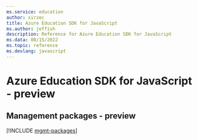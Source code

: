 ```yaml
---
ms.service: education
author: xirzec
title: Azure Education SDK for JavaScript
ms.author: jeffish
description: Reference for Azure Education SDK for JavaScript
ms.data: 08/15/2022
ms.topic: reference
ms.devlang: javascript
---
```

# Azure Education SDK for JavaScript - preview

## Management packages - preview
[!INCLUDE [mgmt-packages](education-mgmt-index.md)]